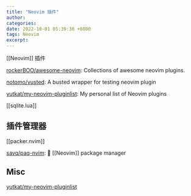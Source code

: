 ```yaml
---
title: "Neovim 插件"
author: 
categories: 
date: 2022-10-01 05:39:30 +0800
tags: Neovim
excerpt: 
---
```


[[Neovim]] 插件

[rockerBOO/awesome-neovim](https://github.com/rockerBOO/awesome-neovim): Collections of awesome neovim plugins.

[notomo/vusted](https://github.com/notomo/vusted): A busted wrapper for testing neovim plugin

[yutkat/my-neovim-pluginlist](https://github.com/yutkat/my-neovim-pluginlist): My personal list of Neovim plugins

[[sqlite.lua]]

## 插件管理器


[[packer.nvim]]

[savq/paq-nvim](https://github.com/savq/paq-nvim): 🌚 [[Neovim]] package manager


## Misc


[yutkat/my-neovim-pluginlist](https://github.com/yutkat/my-neovim-pluginlist)




